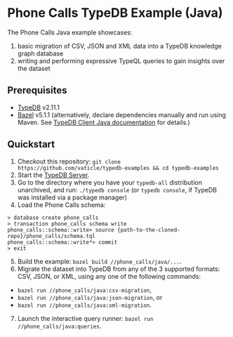 # Phone Calls TypeDB Example (Java)

The Phone Calls Java example showcases:
1. basic migration of CSV, JSON and XML data into a TypeDB knowledge graph database
2. writing and performing expressive TypeQL queries to gain insights over the dataset

## Prerequisites

* [TypeDB](https://docs.vaticle.com/docs/running-typedb/install-and-run) v2.11.1
* [Bazel](https://bazel.build/install) v5.1.1 (alternatively, declare dependencies manually and run using Maven. See [TypeDB Client Java documentation](http://docs.vaticle.com/docs/client-api/java) for details.)

## Quickstart

1. Checkout this repository: `git clone https://github.com/vaticle/typedb-examples && cd typedb-examples`
2. Start the [TypeDB Server](http://docs.vaticle.com/docs/running-typedb/install-and-run#start-the-typedb-server).
3. Go to the directory where you have your `typedb-all` distribution unarchived, and run: `./typedb console` (or `typedb console`, if TypeDB was installed via a package manager)
4. Load the Phone Calls schema:
```shell
> database create phone_calls
> transaction phone_calls schema write
phone_calls::schema::write> source {path-to-the-cloned-repo}/phone_calls/schema.tql
phone_calls::schema::write*> commit
> exit
```
5. Build the example: `bazel build //phone_calls/java/...`.
6. Migrate the dataset into TypeDB from any of the 3 supported formats: CSV, JSON, or XML, using any one of the following commands:
- `bazel run //phone_calls/java:csv-migration`,
- `bazel run //phone_calls/java:json-migration`, or
- `bazel run //phone_calls/java:xml-migration`.
7. Launch the interactive query runner: `bazel run //phone_calls/java:queries`.
